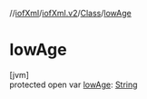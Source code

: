//[iofXml](../../../index.md)/[iofXml.v2](../index.md)/[Class](index.md)/[lowAge](low-age.md)

# lowAge

[jvm]\
protected open var [lowAge](low-age.md): [String](https://docs.oracle.com/javase/8/docs/api/java/lang/String.html)
